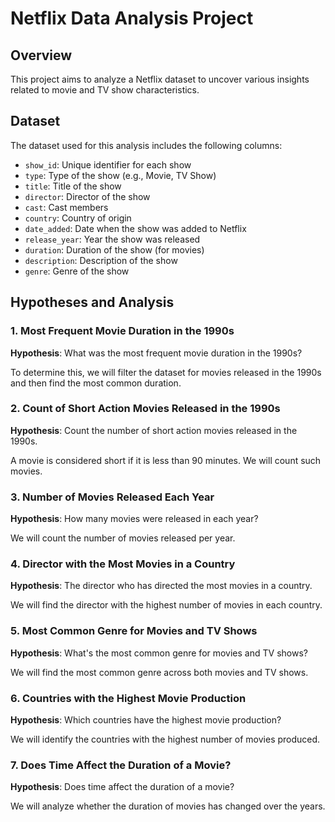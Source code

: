 # Netflix Data Analysis Project

## Overview

This project aims to analyze a Netflix dataset to uncover various insights related to movie and TV show characteristics.

## Dataset

The dataset used for this analysis includes the following columns:
- `show_id`: Unique identifier for each show
- `type`: Type of the show (e.g., Movie, TV Show)
- `title`: Title of the show
- `director`: Director of the show
- `cast`: Cast members
- `country`: Country of origin
- `date_added`: Date when the show was added to Netflix
- `release_year`: Year the show was released
- `duration`: Duration of the show (for movies)
- `description`: Description of the show
- `genre`: Genre of the show

## Hypotheses and Analysis

### 1. Most Frequent Movie Duration in the 1990s

**Hypothesis**: What was the most frequent movie duration in the 1990s?

To determine this, we will filter the dataset for movies released in the 1990s and then find the most common duration.


### 2. Count of Short Action Movies Released in the 1990s

**Hypothesis**: Count the number of short action movies released in the 1990s.

A movie is considered short if it is less than 90 minutes. We will count such movies.

### 3. Number of Movies Released Each Year

**Hypothesis**: How many movies were released in each year?

We will count the number of movies released per year.

### 4. Director with the Most Movies in a Country

**Hypothesis**: The director who has directed the most movies in a country.

We will find the director with the highest number of movies in each country.

### 5. Most Common Genre for Movies and TV Shows

**Hypothesis**: What's the most common genre for movies and TV shows?

We will find the most common genre across both movies and TV shows.

### 6. Countries with the Highest Movie Production

**Hypothesis**: Which countries have the highest movie production?

We will identify the countries with the highest number of movies produced.

### 7. Does Time Affect the Duration of a Movie?

**Hypothesis**: Does time affect the duration of a movie?

We will analyze whether the duration of movies has changed over the years.
